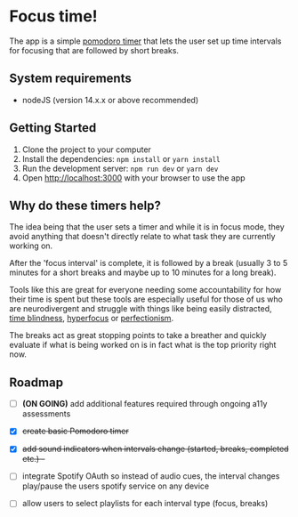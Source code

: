 # Focus time!

The app is a simple [pomodoro timer](https://en.wikipedia.org/wiki/Pomodoro_Technique) that lets the user set up time intervals for focusing that are followed by short breaks.

## System requirements

- nodeJS (version 14.x.x or above recommended)

## Getting Started

1. Clone the project to your computer
2. Install the dependencies: `npm install` or `yarn install`
3. Run the development server: `npm run dev` or `yarn dev`
4. Open [http://localhost:3000](http://localhost:3000) with your browser to use the app

## Why do these timers help?

The idea being that the user sets a timer and while it is in focus mode, they avoid anything that doesn't directly relate to what task they are currently working on.

After the 'focus interval' is complete, it is followed by a break (usually 3 to 5 minutes for a short breaks and maybe up to 10 minutes for a long break).

Tools like this are great for everyone needing some accountability for how their time is spent but these tools are especially useful for those of us who are neurodivergent and struggle with things like being easily distracted, [time blindness](https://add.org/adhd-time-blindness/), [hyperfocus](https://en.wikipedia.org/wiki/Hyperfocus) or [perfectionism](https://en.wikipedia.org/wiki/Perfectionism_(psychology)).

The breaks act as great stopping points to take a breather and quickly evaluate if what is being worked on is in fact what is the top priority right now.

## Roadmap
- [ ] **(ON GOING)** add additional features required through ongoing a11y assessments
- [x] ~~create basic Pomodoro timer~~
- [x] ~~add sound indicators when intervals change (started, breaks, completed etc.)
-~~
- [ ] integrate Spotify OAuth so instead of audio cues, the interval changes play/pause the users spotify service on any device
- [ ] allow users to select playlists for each interval type (focus, breaks)



